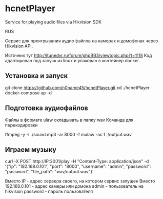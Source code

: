 # hcnetPlayer
Service for playing audio files via Hikvision SDK


RUS

Сервис для проигрывания аудио файлов на камерах и домофонах через Hikvision API.

Источник тут http://itunedvr.ru/forum/phpBB3/viewtopic.php?t=1118
Код адаптирован под запуск из linux и упакован в контейнер docker.

## Установка и запуск
git clone https://github.com/n0name45/hcnetPlayer.git
cd ./hcnetPlayer
docker-compose up -d

## Подготовка аудиофайлов
Файлы в формате ulaw складывать в папку wav
Команда для перекодировки

ffmpeg -y -i ./sound.mp3 -ar 8000 -f mulaw -ac 1 ./output.wav

## Играем музыку
curl -X POST http://IP:3001/play -H "Content-Type: application/json" -d '{"ip": "192.168.0.101", "port": "8000", "username": "admin",    "password": "password", "file_path": "wav/output.wav"}'

Вместо IP - адрес сервера своего, на котором сервис запущен
Вместо 192.168.0.101 - адрес камеры или домона
admin - пользователь на hikvision
password - пароль пользователя

